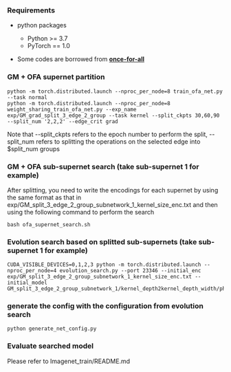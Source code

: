 ### Requirements
* python packages
    * Python >= 3.7
    * PyTorch == 1.0

* Some codes are borrowed from [**once-for-all**](https://github.com/mit-han-lab/once-for-all) 


### GM + OFA supernet partition
```shell
python -m torch.distributed.launch --nproc_per_node=8 train_ofa_net.py --task normal
python -m torch.distributed.launch --nproc_per_node=8 weight_sharing_train_ofa_net.py --exp_name exp/GM_grad_split_3_edge_2_group --task kernel --split_ckpts 30,60,90 --split_num '2,2,2' --edge_crit grad
```
Note that --split_ckpts refers to the epoch number to perform the split, --split_num refers to splitting the operations on the selected edge into $split_num groups


### GM + OFA sub-supernet search (take sub-supernet 1 for example)
After splitting, you need to write the encodings for each supernet by using the same format as that in exp/GM_split_3_edge_2_group_subnetwork_1_kernel_size_enc.txt and then using the following command to perform the search
```shell
bash ofa_supernet_search.sh
```

### Evolution search based on splitted sub-supernets (take sub-supernet 1 for example)
```shell
CUDA_VISIBLE_DEVICES=0,1,2,3 python -m torch.distributed.launch --nproc_per_node=4 evolution_search.py --port 23346 --initial_enc exp/GM_split_3_edge_2_group_subnetwork_1_kernel_size_enc.txt --initial_model GM_split_3_edge_2_group_subnetwork_1/kernel_depth2kernel_depth_width/phase2/checkpoint/model_best.pth.tar
```

### generate the config with the configuration from evolution search
```shell
python generate_net_config.py
```

### Evaluate searched model
Please refer to Imagenet_train/README.md

